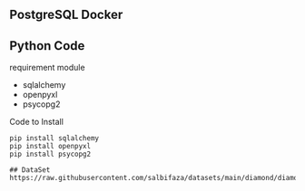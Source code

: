 ## PostgreSQL Docker

## Python Code
requirement module
- sqlalchemy
- openpyxl
- psycopg2

Code to Install 
```
pip install sqlalchemy
pip install openpyxl
pip install psycopg2

## DataSet
https://raw.githubusercontent.com/salbifaza/datasets/main/diamond/diamonds.csv
